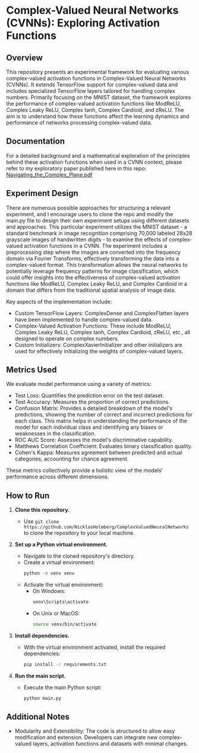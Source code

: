 # Complex-Valued Neural Networks (CVNNs): Exploring Activation Functions

## Overview
This repository presents an experimental framework for evaluating various complex-valued activation functions in Complex-Valued Neural Networks (CVNNs). It extends TensorFlow support for complex-valued data and includes specialized TensorFlow layers tailored for handling complex numbers. Primarily focusing on the MNIST dataset, the framework explores the performance of complex-valued activation functions like ModReLU, Complex Leaky ReLU, Complex tanh, Complex Cardioid, and zReLU. The aim is to understand how these functions affect the learning dynamics and performance of networks processing complex-valued data.

## Documentation
For a detailed background and a mathematical exploration of the principles behind these activation functions when used in a CVNN context, please refer to my exploratory paper published here in this repo: [Navigating_the_Complex_Plane.pdf](https://github.com/NicklasHolmberg/ComplexValuedNeuralNetworks/blob/main/Navigating_the_Complex_Plane.pdf)

## Experiment Design
There are numerous possible approaches for structuring a relevant experiment, and I encourage users to clone the repo and modify the main.py file to design their own experiment setups using different datasets and approaches. This particular experiment utilizes the MNIST dataset - a standard benchmark in image recognition comprising 70,000 labeled 28x28 grayscale images of handwritten digits - to examine the effects of complex-valued activation functions in a CVNN. The experiment includes a preprocessing step where the images are converted into the frequency domain via Fourier Transforms, effectively transforming the data into a complex-valued format. This transformation allows the neural networks to potentially leverage frequency patterns for image classification, which could offer insights into the effectiveness of complex-valued activation functions like ModReLU, Complex Leaky ReLU, and Complex Cardioid in a domain that differs from the traditional spatial analysis of image data. 

Key aspects of the implementation include:
- Custom TensorFlow Layers: ComplexDense and ComplexFlatten layers have been implemented to handle complex-valued data.
- Complex-Valued Activation Functions: These include ModReLU, Complex Leaky ReLU, Complex tanh, Complex Cardioid, zReLU, etc., all designed to operate on complex numbers.
- Custom Initializers: ComplexXavierInitializer and other initializers are used for effectively initializing the weights of complex-valued layers.

## Metrics Used
We evaluate model performance using a variety of metrics:
- Test Loss: Quantifies the prediction error on the test dataset.
- Test Accuracy: Measures the proportion of correct predictions.
- Confusion Matrix: Provides a detailed breakdown of the model's predictions, showing the number of correct and incorrect predictions for each class. This matrix helps in understanding the performance of the model for each individual class and identifying any biases or weaknesses in the classification.
- ROC AUC Score: Assesses the model's discriminative capability.
- Matthews Correlation Coefficient: Evaluates binary classification quality.
- Cohen's Kappa: Measures agreement between predicted and actual categories, accounting for chance agreement.

These metrics collectively provide a holistic view of the models' performance across different dimensions.

## How to Run

1. **Clone this repository.**
   - Use `git clone https://github.com/NicklasHolmberg/ComplexValuedNeuralNetworks` to clone the repository to your local machine.

2. **Set up a Python virtual environment.**
   - Navigate to the cloned repository's directory.
   - Create a virtual environment: 
     ```bash
     python -m venv venv
     ```
   - Activate the virtual environment:
     - On Windows:
       ```bash
       venv\Scripts\activate
       ```
     - On Unix or MacOS:
       ```bash
       source venv/bin/activate
       ```

3. **Install dependencies.**
   - With the virtual environment activated, install the required dependencies:
     ```bash
     pip install -r requirements.txt
     ```

4. **Run the main script.**
   - Execute the main Python script:
     ```bash
     python main.py
     ```

## Additional Notes
* Modularity and Extensibility: The code is structured to allow easy modification and extension. Developers can integrate new complex-valued layers, activation functions and datasets with minimal changes.
